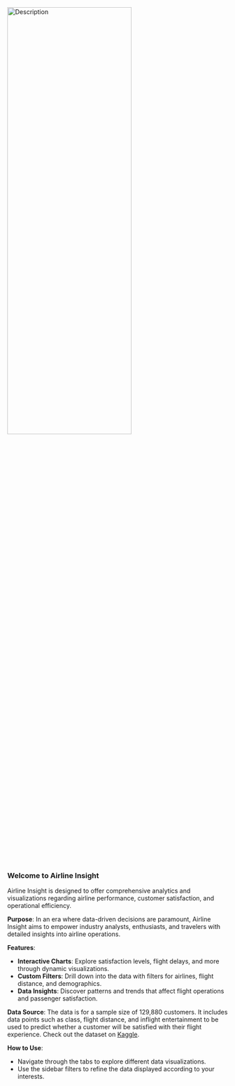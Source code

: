 
<img src="https://media.wcnc.com/assets/WCNC/images/9777a01b-3d29-4fb8-ab02-9f750ace2d9c/9777a01b-3d29-4fb8-ab02-9f750ace2d9c_1920x1080.jpg" style="width: 75%; height: 50%;" alt="Description">

### Welcome to Airline Insight

Airline Insight is designed to offer comprehensive analytics and visualizations regarding airline performance, customer satisfaction, and operational efficiency.

**Purpose**: In an era where data-driven decisions are paramount, Airline Insight aims to empower industry analysts, enthusiasts, and travelers with detailed insights into airline operations.

**Features**:
- **Interactive Charts**: Explore satisfaction levels, flight delays, and more through dynamic visualizations.
- **Custom Filters**: Drill down into the data with filters for airlines, flight distance, and demographics.
- **Data Insights**: Discover patterns and trends that affect flight operations and passenger satisfaction.

**Data Source**: The data is for a sample size of 129,880 customers. It includes data points such as class, flight distance, and inflight entertainment to be used to predict whether a customer will be satisfied with their flight experience.
Check out the dataset on [Kaggle](https://www.kaggle.com/datasets/yakhyojon/customer-satisfaction-in-airline/data).


**How to Use**:
- Navigate through the tabs to explore different data visualizations.
- Use the sidebar filters to refine the data displayed according to your interests.